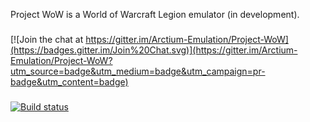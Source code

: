 Project WoW is a World of Warcraft Legion emulator (in development).
###
[![Join the chat at https://gitter.im/Arctium-Emulation/Project-WoW](https://badges.gitter.im/Join%20Chat.svg)](https://gitter.im/Arctium-Emulation/Project-WoW?utm_source=badge&utm_medium=badge&utm_campaign=pr-badge&utm_content=badge)
###
[![Build status](https://ci.appveyor.com/api/projects/status/aaoegmcmp5emmom4/branch/master?svg=true)](https://ci.appveyor.com/project/Fabi/project-wow/branch/master)
